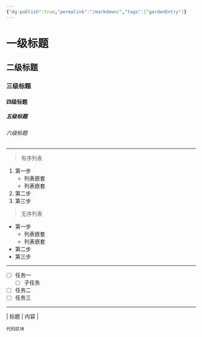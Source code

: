 ```yaml
---
{"dg-publish":true,"permalink":"/markdown/","tags":["gardenEntry"]}
---
```


# 一级标题

## 二级标题

### 三级标题

#### 四级标题

##### 五级标题

###### 六级标题

---

> 有序列表

1. 第一步
	- 列表嵌套
	- 列表嵌套
1. 第二步
2. 第三步

> 无序列表

- 第一步
	- 列表嵌套
	- 列表嵌套
- 第二步
- 第三步

---

- [ ] 任务一
	- [ ] 子任务
- [ ] 任务二
- [ ] 任务三

---
| 标题 | 内容 |

    代码区块
